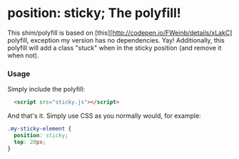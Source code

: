 position: sticky;  The polyfill!
========================

This shim/polyfill is based on [this][http://codepen.io/FWeinb/details/xLakC] polyfill, exception my version has no dependencies. Yay! Additionally, this polyfill will add a class "stuck" when in the sticky position (and remove it when not).

### Usage
Simply include the polyfill:

``` html
  <script src="sticky.js"></script>
```

And that's it. Simply use CSS as you normally would, for example:

``` css
.my-sticky-element {
  position: sticky;
  top: 20px;
}
```
